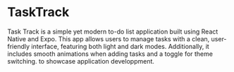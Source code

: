# TaskTrack
Task Track is a simple yet modern to-do list application built using React Native and Expo. This app allows users to manage tasks with a clean, user-friendly interface, featuring both light and dark modes. Additionally, it includes smooth animations when adding tasks and a toggle for theme switching. to showcase application developpment. 
